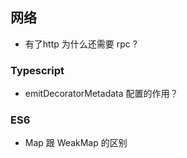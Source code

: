 ## 网络

* 有了http 为什么还需要 rpc ?

### Typescript

* emitDecoratorMetadata 配置的作用？

### ES6

* Map 跟 WeakMap 的区别


